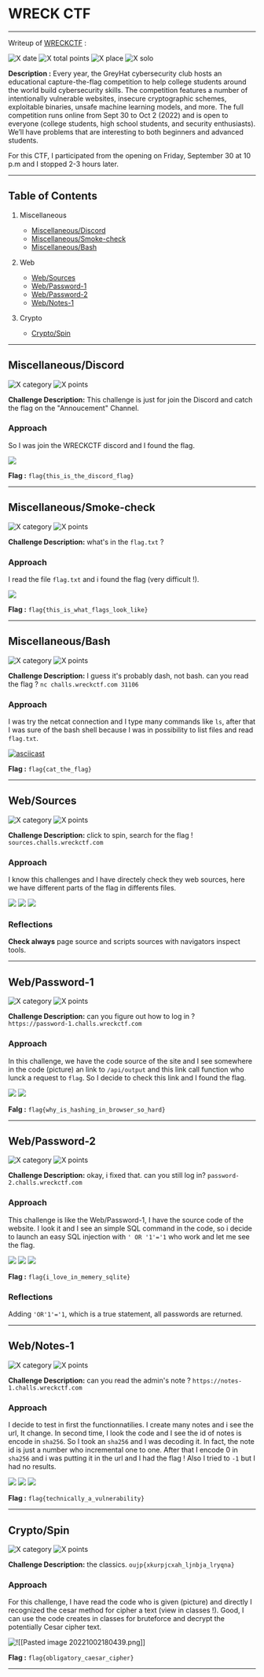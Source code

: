 # WRECK CTF

---

Writeup of  [WRECKCTF](<https://wreckctf.com/>) :

![X date](https://img.shields.io/badge/date-30/09/2022-yellow.svg)
![X total points](https://img.shields.io/badge/total_points-888-blue.svg)
![X place](https://img.shields.io/badge/place-258th-purple.svg)
![X solo](https://img.shields.io/badge/team-alone-orange.svg)

**Description :** Every year, the GreyHat cybersecurity club hosts an educational capture-the-flag competition to help college students around the world build cybersecurity skills. The competition features a number of intentionally vulnerable websites, insecure cryptographic schemes, exploitable binaries, unsafe machine learning models, and more. The full competition runs online from Sept 30 to Oct 2 (2022) and is open to everyone (college students, high school students, and security enthusiasts). We’ll have problems that are interesting to both beginners and advanced students.

For this CTF, I participated from the opening on Friday, September 30 at 10 p.m and I stopped 2-3 hours later.

---

## **Table of Contents**

1. Miscellaneous
   
   - [Miscellaneous/Discord](##Miscellaneous/Discord)
   - [Miscellaneous/Smoke-check](##Miscellaneous/Smoke-check)
   - [Miscellaneous/Bash](##Miscellaneous/Bash)

2. Web
   
   - [Web/Sources](##Web/Sources)
   - [Web/Password-1](##Web/Password-1)
   - [Web/Password-2](##Web/Password-2)
   - [Web/Notes-1](##Web/Notes-1)

3. Crypto
   
   - [Crypto/Spin](##Crypto/Spin)

---

## Miscellaneous/Discord

![X category](https://img.shields.io/badge/category-misc-blue.svg)
![X points](https://img.shields.io/badge/points-1-green.svg)

**Challenge Description:**  This challenge is just for join the Discord and catch the flag on the "Annoucement" Channel.

### Approach

So I was join the WRECKCTF discord and I found the flag.

**![](https://lh5.googleusercontent.com/IyzwdctQmK2MI-Ou49OuqAqTZ9GMsYLijjKParaJg5vdrUk5AgUsMpKlZhiiOOKoCshP8GQjK-TmV92V38RVCTtY4i3_TOi0whEQ9jaCHYW-Yyr8vkhE7ZK5eKHp-hh71zCz19Rqn4egj55DveMpMIGAm1v8V8h9To9Zi3qznmT3mJow5kxEiuWS2A)**

**Flag :** `flag{this_is_the_discord_flag}`

---

## Miscellaneous/Smoke-check

![X category](https://img.shields.io/badge/category-misc-blue.svg)
![X points](https://img.shields.io/badge/points-1-green.svg)

**Challenge Description:** what's in the `flag.txt` ?

### Approach

I read the file `flag.txt` and i found the flag (very difficult !).

**![](https://lh3.googleusercontent.com/6neOk4WevSmyyVmO3AEvbDUhyMlxhUnWsuzXoZEI_T5mZlvOTBnBr1bm_UCTRtLhUrPsytlAQJaFF8OUKa30It6T9AbL-UvMd-wvsSpXbXSb8Y5HyYc2-Ic0BkIyp_3Q4D5fFr7uboKX_4W7lcLEafn_J8NAEITiUo-NqXa2ieaJ4qpwOFhUAOsfbw)**

**Flag :** `flag{this_is_what_flags_look_like}`

---

## Miscellaneous/Bash

![X category](https://img.shields.io/badge/category-misc-blue.svg)
![X points](https://img.shields.io/badge/points-112-green.svg)

**Challenge Description:** I guess it's probably dash, not bash. can you read the flag ?
`nc challs.wreckctf.com 31106`

### Approach

I was try the netcat connection and I type many commands like `ls`, after that I was sure of the bash shell because I was in possibility to list files and read `flag.txt`.

[![asciicast](https://asciinema.org/a/lg8Z8SHBiTwVfyjbQZEIaedVv.svg)](https://asciinema.org/a/lg8Z8SHBiTwVfyjbQZEIaedVv)

**Flag :** `flag{cat_the_flag}`

---

## Web/Sources

![X category](https://img.shields.io/badge/category-web-blue.svg)
![X points](https://img.shields.io/badge/points-100-green.svg)

**Challenge Description:** click to spin, search for the flag !
`sources.challs.wreckctf.com`

### Approach

I know this challenges and I have directely check they web sources, here we have different parts of the flag in differents files.

**![](https://lh6.googleusercontent.com/SZBQda3E0fBXwplp-vAXZCYPHcLVKq1_pC3KMNfnwmkWMM4m9pAay4GMiMTQlhuVT9IsZPEVEFczoLNzaB3Svae-MMckC-XJrBgbesUDfx3fjLvDpcrOi_L645jYlhDeZDvI9N5Cz4eW16GZrlfN-8l8YPvS0m_RoHvsWtbiY_jLNbCiLKuSi_2VOQ)**
**![](https://lh4.googleusercontent.com/5kCYh93q1Wxch2VpBAhISm_Z7LnQMp6A8vgYSJtdOMbDm5pGjgS1BTkODaH9hyPKKiPt--6_v-CSRmH1tPY2HYTNqPWiTJOXqclG_l4EHzSIA--UkcmXEt_h-cXt5Q8-Mr3sLUu1kmA46UgRcsVBI-Jh8QKiKyiEjkGVw5X3QKbfrCLW5yspygopNg)**
**![](https://lh3.googleusercontent.com/oN2n_GpUP0SHSm1o38aAZNeeUZiEyhJNb8hp03979OG8pRKo61eOUI1GQT3T9mOuVzi68sTIDNupD9TAaFypnQzIlxebmKtmvRBOQ_HBy-wNNVWxEfu4tMDpuK2gi5Allc8jadTMEnF-AhqyaAwRG2g45M0QzTirwiRallrYQad2kzf78tfMeTa47w)**

### Reflections

**Check always** page source and scripts sources with navigators inspect tools.

---

## Web/Password-1

![X category](https://img.shields.io/badge/category-web-blue.svg)
![X points](https://img.shields.io/badge/points-130-green.svg)

**Challenge Description:** can you figure out how to log in ?
`https://password-1.challs.wreckctf.com`

### Approach

In this challenge, we have the code source of the site and I see somewhere in the code (picture) an link to `/api/output` and this link call function who lunck a request to `flag`. So I decide to check this link and I found the flag.

**![](https://lh4.googleusercontent.com/Cf5RkRxVNAL2EAH7x0RcyZy3BcVRXVAtAoOvIEZmHsNek0zzOeBT86BFavKh9AK-Y-h6qAxx0ualIaTonHrWXtNTI3pdN9dYp7hGOBg9sZVEOqsk5MmeCVUCZkEzHSwSmKbFi9WfCbe9oILWHN4shjNMgNJOaJ6AJqp49FgHd1IONNvVwKey6whC9Q)**
**![](https://lh4.googleusercontent.com/s41kY_7K20Q80B-1M_grTPDzI1mzLrB8XIPFiG-rQGYmcPUY3Yx376A63cma67wxIgi5I63eS1wBfWDA4Ja9Ui7FdvmIOSYi73VY7slnTElsF-7NjvReYAkckdN_bGnd7ygtfehldEYjbZ4RG0HOYRmCrWjPUH08NJpqJsB01vacsZrVNEPCdUxFIg)**

**Falg :** `flag{why_is_hashing_in_browser_so_hard}`

---

## Web/Password-2

![X category](https://img.shields.io/badge/category-web-blue.svg)
![X points](https://img.shields.io/badge/points-183-green.svg)

**Challenge Description:** okay, i fixed that. can you still log in?
`password-2.challs.wreckctf.com`

### Approach

This challenge is like the Web/Password-1, I have the source code of the website. I look it and I see an simple SQL command in the code, so i decide to launch an easy SQL injection with `' OR '1'='1` who work and let me see the flag.

**![](https://lh3.googleusercontent.com/DPxDDMfveV3oI3zuSG2IvdqolyKvlQ0UIZ8ikHcCat3r77E9fIgtl2J1bN4z7qoSi4l2hMg9BltEkLLnFINuSWoA_JTCrOONYEBucWqU-bI6Lu6OrmeWktUPysoRxGi9IZs9RBNW_1gvdJLxNpC43ugke--UUm_0MBLuO5Qdo_18TS-RJAOr5t69ow)**
**![](https://lh4.googleusercontent.com/EEHXEq3qlxDnEdjPh9ULPV8BB8Sj54mfNchzojS81x6P1-6KIMV9yNSkcb_nMLCmxfjNZqTWMAhZDOlqkzfiY3lf1Hevi7IRok4E4TPm7VIAGALAyfixT5xQtiYIEKF1CKkRqmtXsVqIvkXaQwOcODM-JF2RaL_p21qc8GHPJnQKlb50Hxi8q8OG4A)**
**![](https://lh5.googleusercontent.com/3d0NUjPDfAR1-XM8vpgvKiYdN3n92NEeLFeQWWCKcjqxfpiNAxhwgRQDq-Jf0a1-DPay9geIAAK8tpnr2z-fTelKtEi8BM6sOeQYljNT4eJ-djflke0oILvwhmQiXs5eY4epq5RjcXP3_ywCZ841X_nWT9otLxYXF2zYaVLtljzjqjIDQi1Rvgm13w)**

**Flag :** `flag{i_love_in_memery_sqlite}`

### Reflections

Adding `'OR'1'='1`, which is a true statement, all passwords are returned.

---

## Web/Notes-1

![X category](https://img.shields.io/badge/category-web-blue.svg)
![X points](https://img.shields.io/badge/points-245-green.svg)

**Challenge Description:** can you read the admin's note ?
`https://notes-1.challs.wreckctf.com`

### Approach

I decide to test in first the functionnatilies. I create many notes and i see the url, It change. In second time, I look the code and I see the id of notes is encode in `sha256`. So I took an `sha256` and I was decoding it. In fact, the note id is just a number who incremental one to one. After that I encode 0 in `sha256` and i was putting it in the url and I had the flag !
Also I tried to `-1` but I had no results.

**![](https://lh3.googleusercontent.com/Yj-JGksjg9pMLqoJe-AlBHrCFl7_mqCkNvpSbxMm6o7LUFH5HZWIAKKyupRhj1zPWQ_1De2twzIx4LUSLWJvJJ31ua_8m-17NAb0nHfTGwtcvE44sdZzOHI8UedMbfucI4PWqQrYxFaZok2nbRnvfqBvKg225ibbR9Ad7LBV49GYtZRF2qYAyOSptg)**
**![](https://lh5.googleusercontent.com/idH3JzUsLlx8w7itl6DlSeMdaENTDpLibpdiWu4jLUCg_tgjOJMg7q22tfiOP-F7uXNM3OiF62q__zPnCggu8bJI7p0ug5IifI9wt536boH2Bepd7Mk4JW-iUz9Kszje_y-4FuC0E9IcFI7NA5bk6fcxXJjprblRvGcyCK6IZGwABW7bG3UsAfqFbQ)**
**![](https://lh4.googleusercontent.com/ZajDEgh2PO3h2tq78nwKIkrGpKVufEC69H6aEehkmh7rEIDetNToAtCtXe-Ce4Rmi73DCtrQFzApAxMbrSOuxC0Ao0V2P2HKq5jKLFdxlsPMZLQWZRw09bcJTUnCg6AwRjE5zcL40rIHSRpPLSdeJSGAtC505r-VJPwPpePDhW1lbkA91_-IbXNanQ)**

**Flag :** `flag{technically_a_vulnerability}`

---

## Crypto/Spin

![X category](https://img.shields.io/badge/category-crypto-blue.svg)
![X points](https://img.shields.io/badge/points-116-green.svg)

**Challenge Description:** the classics.
`oujp{xkurpjcxah_ljnbja_lryqna}`

### Approach

For this challenge, I have read the code who is given (picture) and directly I recognized the cesar method for cipher a text (view in classes !). Good, I can use the code creates in classes for bruteforce and decrypt the potentially Cesar cipher text.

![![[Pasted image 20221002180439.png]]](Pasted%20image%2020221002180439.png)

**Flag :** `flag{obligatory_caesar_cipher}`

---